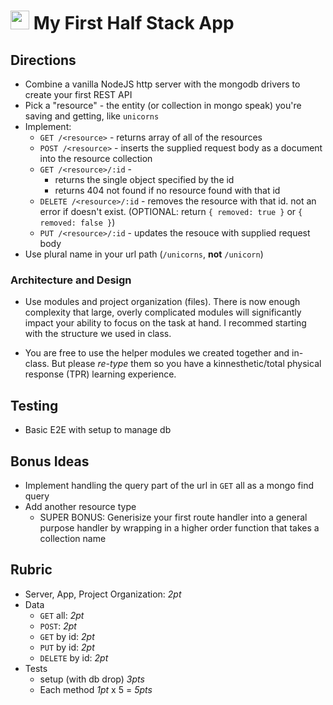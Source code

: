 <img src="https://cloud.githubusercontent.com/assets/478864/22186847/68223ce6-e0b1-11e6-8a62-0e3edc96725e.png" width=30> My First Half Stack App
======

## Directions

* Combine a vanilla NodeJS http server with the mongodb drivers to create your first REST API
* Pick a "resource" - the entity (or collection in mongo speak) you're saving and getting, like `unicorns`
* Implement:
    * `GET /<resource>` - returns array of all of the resources
    * `POST /<resource>` - inserts the supplied request body as a document into the resource collection
    * `GET /<resource>/:id` -
      * returns the single object specified by the id
      * returns 404 not found if no resource found with that id    
    * `DELETE /<resource>/:id` - removes the resource with that id. not an error if doesn't exist. 
    (OPTIONAL: return `{ removed: true }` or `{ removed: false }`)
    * `PUT /<resource>/:id` - updates the resouce with supplied request body
* Use plural name in your url path (`/unicorns`, **not** `/unicorn`)

### Architecture and Design

* Use modules and project organization (files). There is now enough complexity that large, overly complicated modules 
will significantly impact your ability to focus on the task at hand. I recommed starting with the structure we used
in class.

* You are free to use the helper modules we created together and in-class. But please *re-type* them so you 
have a kinnesthetic/total physical response (TPR) learning experience.

## Testing

* Basic E2E with setup to manage db

## Bonus Ideas

* Implement handling the query part of the url in `GET` all as a mongo find query
* Add another resource type
  * SUPER BONUS: Generisize your first route handler into a general purpose
  handler by wrapping in a higher order function that takes a collection name

## Rubric

* Server, App, Project Organization: *2pt*
* Data
  * `GET` all: *2pt*
  * `POST`: *2pt*
  * `GET` by id: *2pt*
  * `PUT` by id: *2pt*
  * `DELETE` by id: *2pt*
* Tests
  * setup (with db drop) *3pts*
  * Each method *1pt* x 5 = *5pts*
